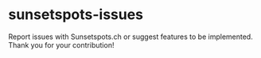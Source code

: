 # sunsetspots-issues
Report issues with Sunsetspots.ch or suggest features to be implemented. Thank you for your contribution!
